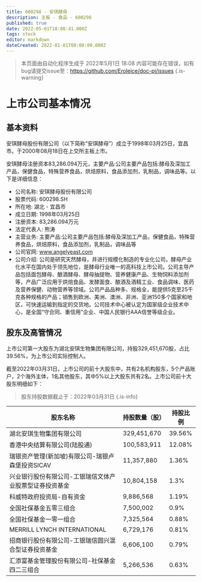 ```yaml
---
title: 600298 - 安琪酵母
description: 主板 - 食品 - 600298
published: true
date: 2022-05-01T18:08:41.000Z
tags: stock
editor: markdown
dateCreated: 2022-01-01T00:00:00.000Z
---
```


> 本页面由自动化程序生成于 2022年5月1日 18:08
> 内容可能存在错误，如有bug请提交issue至：https://github.com/Eroleice/doc-pi/issues
{.is-warning}

# 上市公司基本情况

## 基本资料

安琪酵母股份有限公司（以下简称“安琪酵母”）成立于1998年03月25日，宜昌市。于2000年08月18日在上交所主板上市。

安琪酵母注册资本83,286.094万元，主要产品:公司主要产品包括:酵母及深加工产品，保健食品，特殊营养食品，烘焙原料，食品添加剂，乳制品，调味品等。以下是详细信息：

- 公司名称: 安琪酵母股份有限公司
- 股票代码: 600298.SH
- 所在地: 湖北 - 宜昌市
- 成立日期: 1998年03月25日
- 注册资本: 83,286.094万元
- 法定代表人: 熊涛
- 主营业务: 主要产品:公司主要产品包括:酵母及深加工产品，保健食品，特殊营养食品，烘焙原料，食品添加剂，乳制品，调味品等
- 公司官网: www.angelyeast.com
- 公司介绍: 公司是研究天然酵母，并进行规模化制造的专业化公司，酵母产业化水平在国内处于领先地位，是酵母行业唯一的高科技上市公司。公司主导产品包括面包酵母、酿酒酵母、酵母抽提物、营养健康产品、生物饲料添加剂等，产品广泛应用于烘焙食品、发酵面食、酿酒及酒精工业、食品调味、医药及营养保健、动物营养等领域。公司产品品种多、规格全，能提供5克至25千克各种规格的产品；销售到欧洲、美洲、澳洲、非洲、亚洲150多个国家和地区，可快速运输到指定的交货地。公司技术中心被认定为国家级企业技术中心，是全国“守合同、重信用”企业、中国人民银行AAA信誉等级企业。


## 股东及高管情况

上市公司第一大股东为湖北安琪生物集团有限公司，持股329,451,670股，占比39.56%，为上市公司实际控制人。

截至2022年03月31日，上市公司的前十大股东中，共有2名机构股东，5个产品账户，2个海外主体，1名其他股东，其中5%以上大股东共有2名。上市公司前十大股东明细如下：

> 股东持股数据截止于：2022年03月31日
{.is-info}

| 股东名称 | 持股数量（股） | 持股比例 |
| --- | --- | --- |
| 湖北安琪生物集团有限公司 | 329,451,670 | 39.56% |
| 香港中央结算有限公司(陆股通) | 100,583,911 | 12.08% |
| 瑞银资产管理(新加坡)有限公司-瑞银卢森堡投资SICAV | 11,357,880 | 1.36% |
| 兴业银行股份有限公司-工银瑞信文体产业股票型证券投资基金 | 10,804,158 | 1.3% |
| 科威特政府投资局-自有资金 | 9,886,568 | 1.19% |
| 全国社保基金五零三组合 | 7,500,002 | 0.9% |
| 全国社保基金一零一组合 | 7,325,564 | 0.88% |
| MERRILL LYNCH INTERNATIONAL | 6,729,176 | 0.81% |
| 招商银行股份有限公司-工银瑞信圆兴混合型证券投资基金 | 6,606,100 | 0.79% |
| 汇添富基金管理股份有限公司-社保基金四二三组合 | 5,266,536 | 0.63% |




